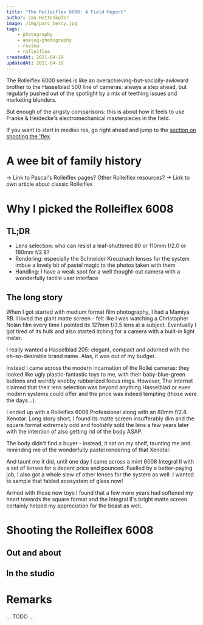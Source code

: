 ```yaml
---
title: "The Rolleiflex 6008: A Field Report"
author: Jan Hettenkofer
image: /img/parc_bercy.jpg
tags:
    - photography
    - analog-photography
    - review
    - rolleiflex
createdAt: 2021-04-19
updatedAt: 2021-04-19
---
```


The Rolleiflex 6000 series is like an overachieving-but-socially-awkward brother to the Hasselblad 500 line of cameras: always a step ahead, but regularly pushed out of the spotlight by a mix of teething issues and marketing blunders.

But enough of the angsty comparisons: this is about how it feels to use Franke & Heidecke's electromechanical masterpieces in the field.

<!--more-->

If you want to start in medias res, go right ahead and jump to the [section on shooting the 'flex](#shooting-the-rolleiflex-6008).

# A wee bit of family history

-> Link to Pascal's Rolleiflex pages? Other Rolleiflex resources?
-> Link to own article about classic Rolleiflex

# Why I picked the Rolleiflex 6008

## TL;DR

* Lens selection: who can resist a leaf-shuttered 80 or 110mm f/2.0 or 180mm f/2.8?
* Rendering: especially the Schneider Kreuznach lenses for the system imbue a lovely bit of pastel magic to the photos taken with them
* Handling: I have a weak spot for a well thought-out camera with a wonderfully tactile user interface

## The long story

When I got started with medium format film photography, I had a Mamiya RB. I loved the giant matte screen - felt like I was watching a Christopher Nolan film every time I pointed its 127mm f/3.5 lens at a subject. Eventually I got tired of its hulk and also started itching for a camera with a built-in light meter.

I really wanted a Hasselblad 205: elegant, compact and adorned with the oh-so-desirable brand name. Alas, it was out of my budget.

Instead I came across the modern incarnation of the Rollei cameras: they looked like ugly plastic-fantastic toys to me, with their baby-blue-green buttons and weirdly knobby rubberized focus rings. However, The Internet claimed that their lens selection was beyond anything Hasselblad or even modern systems could offer and the price was indeed tempting (those were the days...).

I ended up with a Rolleiflex 6008 Professional along with an 80mm f/2.8 Xenotar. Long story short, I found its matte screen insufferably dim and the square format extremely odd and foolishly sold the lens a few years later with the intention of also getting rid of the body ASAP.

The body didn't find a buyer - instead, it sat on my shelf, taunting me and reminding me of the wonderfully pastel rendering of that Xenotar.

And taunt me it did, until one day I came across a mint 6008 Integral II with a set of lenses for a decent price and pounced. Fuelled by a better-paying job, I also got a whole slew of other lenses for the system as well: I wanted to sample that fabled ecosystem of glass now!

Armed with these new toys I found that a few more years had softened my heart towards the square format and the Integral II's bright matte screen certainly helped my appreciation for the beast as well.

# Shooting the Rolleiflex 6008

## Out and about

## In the studio

# Remarks

... TODO ...
